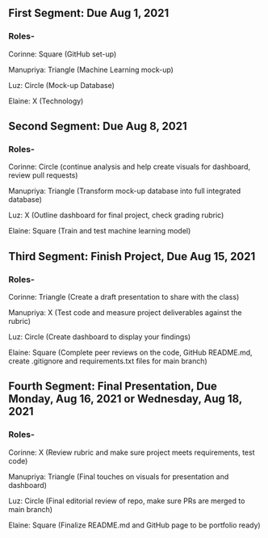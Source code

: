 ## First Segment: Due Aug 1, 2021


### Roles-


Corinne: Square (GitHub set-up)


Manupriya: Triangle (Machine Learning mock-up)


Luz: Circle (Mock-up Database)


Elaine: X (Technology)


## Second Segment: Due Aug 8, 2021


### Roles-


Corinne: Circle (continue analysis and help create visuals for dashboard, review pull requests)


Manupriya: Triangle (Transform mock-up database into full integrated database)


Luz: X (Outline dashboard for final project, check grading rubric)


Elaine: Square (Train and test machine learning model)


## Third Segment: Finish Project, Due Aug 15, 2021


### Roles-


Corinne: Triangle (Create a draft presentation to share with the class)


Manupriya: X (Test code and measure project deliverables against the rubric)


Luz: Circle (Create dashboard to display your findings)


Elaine: Square (Complete peer reviews on the code, GitHub README.md, create .gitignore and requirements.txt files for main branch)


## Fourth Segment: Final Presentation, Due Monday, Aug 16, 2021 or Wednesday, Aug 18, 2021


### Roles-


Corinne: X (Review rubric and make sure project meets requirements, test code)


Manupriya: Triangle (Final touches on visuals for presentation and dashboard)


Luz: Circle (Final editorial review of repo, make sure PRs are merged to main branch)


Elaine: Square (Finalize README.md and GitHub page to be portfolio ready)
